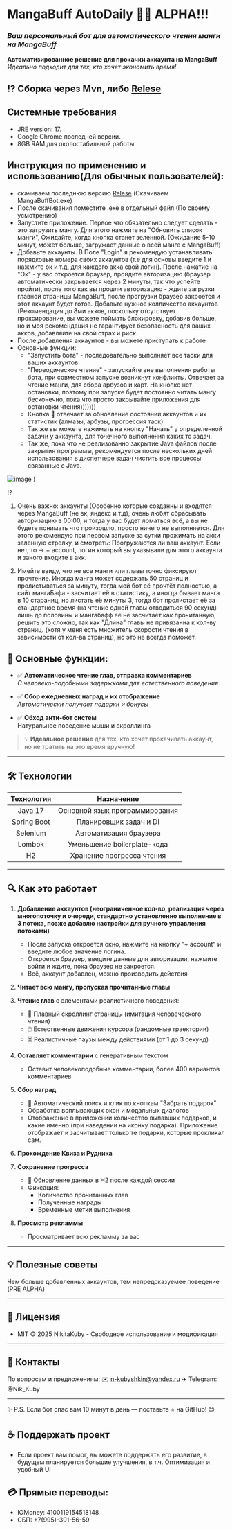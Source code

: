 
<meta name="google-site-verification" content="googleed1cb8ac46692945.html" />
<meta name="google-site-verification" content="EaFXk_MJt3yNzBvmLHrdPL8lqhGlqjJE3x825SBzr6A" />
<meta name="description" content="Автоматизация ежедневных задач для MangaBuff: чтение глав, комментирование, сбор бонусов">
<meta name="keywords" content="mangabuff, selenium, автоматизация, java, maven">

# MangaBuff AutoDaily 🤖✨ ALPHA!!!
### *Ваш персональный бот для автоматического чтения манги на MangaBuff*


**Автоматизированное решение для прокачки аккаунта на MangaBuff**  
_Идеально подходит для тех, кто хочет экономить время!_

## ⁉️ Сборка через Mvn, либо [Relese](https://github.com/NikitaKuby/MangaBuffAutoDaily/releases/tag/v1.0.2)

## Системные требования
 - JRE version: 17.
 - Google Chrome последней версии.
 - 8GB RAM для околостабильной работы

## Инструкция по применению и использованию(Для обычных пользователей):
 - скачиваем последнюю версию [Relese](https://github.com/NikitaKuby/MangaBuffAutoDaily/releases/tag/v1.0.2) (Скачиваем MangaBuffBot.exe)
 - После скачивания поместите .exe в отдельный файл (По своему усмотрению)
 - Запустите приложение. Первое что обязательно следует сделать - это загрузить мангу. Для этого нажмите на "Обновить список манги", Ожидайте, когда кнопка станет зеленной. (Ожидание 5-10 минут, может больше, загружает данные о всей манге с MangaBuff)
 - Добавьте аккаунты. В Поле "Login" я рекомендую устанавливать порядковые номера своих аккаунтов (т.е для основы введите 1 и нажмите ок и т.д, для каждого акка свой логин). После нажатие на "Ок" - у вас откроется браузер, пройдите авторизацию (браузер автоматически закрывается через 2 минуты, так что успейте пройти), после того как вы прошли авторизацию - ждите загрузки главной страницы MangaBuff, после прогрузки браузер закроется и этот аккаунт будет готов. Добавьте нужное колличество аккаунтов (Рекомендация до 8ми акков, поскольку отсутствует проксирование, вы можете поймать блокировку, добавив больше, но и моя рекомендация не гарантирует безопасность для ваших акков, добавляйте на свой страх и риск.
 - После добавления аккаунтов - вы можете приступать к работе
 - Основные функции:
   - "Запустить бота" - последовательно выполняет все таски для ваших аккаунтов.
   - "Переодическое чтение" - запускайте вне выполнения работы бота, при совместном запуске возникнут конфликты. Отвечает за чтение манги, для сбора арбузов и карт. На кнопке нет остановки, поэтому при запуске будет постоянно читать мангу бесконечно, пока что просто закрывайте приложения для остановки чтения)))))))
   - Кнопка 🔄 отвечает за обновление состояний аккаунтов и их статистик (алмазы, арбузы, прогрессия таск)
   - Так же вы можете нажимать на кнопку "Начать" у определенной задачи у аккаунта, для точечного выполнения каких то задач. 
   - Так же, пока что не реализованно закрытие Java файлов после закрытия программы, рекомендуется после нескольких дней использования в диспетчере задач чистить все процессы связанные с Java.

 ![image](https://github.com/user-attachments/assets/f771a67e-831a-435e-b2a4-8cc76bce8df4)
)

⁉️
1) Очень важно: аккаунты (Особенно которые созданны и входятся через MangaBuff (не вк, яндекс и т.д), очень любят сбрасывать авторизацию в 00:00, и тогда у вас будет ломаться всё, а вы не будете понимать что произошло, просто ничего не выполняется. Для этого рекомендую при первом запуске за сутки прожимать на акки заленную стрелку, и смотреть: Прогружаются ли ваш аккаунт. Если нет, то -> + account, логин который вы указывали для этого аккаунта и заного входите в акк. 

2) Имейте ввиду, что не все манги или главы точно фиксируют прочтение. Иногда манга может содержать 50 страниц и пролистываться за минуту, тогда мой бот её прочтёт полностью, а сайт мангаБафа - засчитает её в статистику, а иногда бывает манга в 10 стараниц, но листать её минуты 3, тогда бот пролистает её за стандартное время (на чтение одной главы отводиться 90 секунд) лишь до половины и мангабафф её не засчитает как прочитанную, решить это сложно, так как "Длина" главы не привязанна к кол-ву страниц. (хотя у меня есть множитель скорости чтения в зависимости от кол-ва страниц), но это не всегда поможет.



## 🌟 Основные функции:

- ✅ **Автоматическое чтение глав, отправка комментариев**  
  _С человеко-подобными задержками для естественного поведения_
  
- ✅ **Сбор ежедневных наград и их отображение**  
  _Автоматически получает подарки и бонусы_
  
- ✅ **Обход анти-бот систем**  
  Натуральное поведение мыши и скроллинга


> 💡 **Идеальное решение** для тех, кто хочет прокачивать аккаунт,  
> но не тратить на это время вручную!

---

## 🛠 Технологии
| Технология    | Назначение                      |
|:-------------:|:-------------------------------:|
| Java 17       | Основной язык программирования  |
| Spring Boot   | Планировщик задач и DI          |
| Selenium      | Автоматизация браузера          |
| Lombok        | Уменьшение boilerplate-кода     |
| H2            | Хранение прогресса чтения       |

---

## 🔍 Как это работает

1. **Добавление аккаунтов (неограниченное кол-во, реализация через многопоточку и очереди, стандартно установленно выполнение в 3 потока, позже добавлю настройки для ручного управления потоками)**  
   - После запуска откроется окно, нажмите на кнопку "+ account" и введите любое значение логина.
   - Откроется браузер, введите данные для авторизации, нажмите войти и ждите, пока браузер не закроется.
   - Всё, аккаунт добавлен, можно производить действия

2. **Читает всю мангу, пропуская прочитанные главы**

3. **Чтение глав** с элементами реалистичного поведения:  
   - 📜 Плавный скроллинг страницы (имитация человеческого чтения)  
   - 🖱️ Естественные движения курсора (рандомные траектории)  
   - ⏳ Реалистичные паузы между действиями (от 1 до 3 секунд)

4. **Оставляет комментарии** с генеративным текстом
   - Оставит человекоподобные комментарии, более 400 вариантов комментариев

5. **Сбор наград**  
   - 🎁 Автоматический поиск и клик по кнопкам "Забрать подарок"  
   - Обработка всплывающих окон и модальных диалогов
   - Отображение в приложении количество выпавших подарков, и какие именно (при наведении на иконку подарка). Приложение отображает и засчитывает только те подарки, которые прокликал сам.
     
6. **Прохождение Квиза и Рудника**
   
7. **Сохранение прогресса**  
   - 💾 Обновление данных в H2 после каждой сессии  
   - Фиксация:  
     - Количество прочитанных глав  
     - Полученные награды  
     - Временные метки выполнения

8. **Просмотр рекламмы**
    - Просматривает всю рекламму за вас

---

## 💡 Полезные советы
Чем больше добавленных аккаунтов, тем непредсказуемее поведение (PRE ALPHA)

---

## 📜 Лицензия
- MIT © 2025 NikitaKuby - Свободное использование и модификация

---

## 💬 Контакты
По вопросам и предложениям:
✉️ n-kubyshkin@yandex.ru
✈️ Telegram: @Nik_Kuby

---

✨ P.S. Если бот спас вам 10 минут в день — поставьте ⭐️ на GitHub! 😊


## ☕ Поддержать проект
- Если проект вам помог, вы можете поддержать его развитие, в будущем планируется большие улучшения, в т.ч. Оптимизация и удобный UI

## 💳 Прямые переводы:
 - ЮMoney: 4100119154518148
 - СБП: +7(995)-391-56-59


